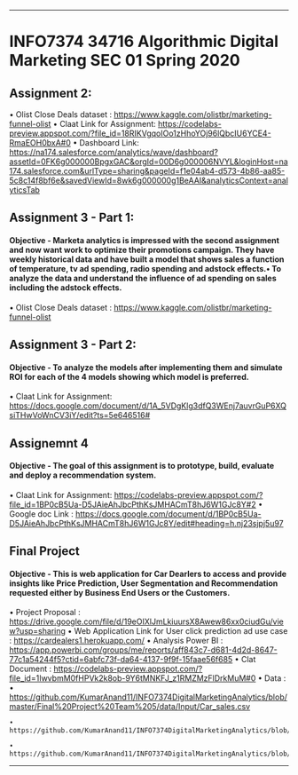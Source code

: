 ****************************************************************************************************************************************
# INFO7374 34716 Algorithmic Digital Marketing SEC 01 Spring 2020
	
## Assignment 2:

•	Olist Close Deals dataset : https://www.kaggle.com/olistbr/marketing-funnel-olist
•	Claat Link for Assignment: https://codelabs-preview.appspot.com/?file_id=18RIKVgqoIOo1zHhoYOj96lQbcIU6YCE4-RmaEOH0bxA#0
•	Dashboard Link: https://na174.salesforce.com/analytics/wave/dashboard?assetId=0FK6g000000BpgxGAC&orgId=00D6g000006NVYL&loginHost=na174.salesforce.com&urlType=sharing&pageId=f1e04ab4-d573-4b86-aa85-5c8c14f8bf6e&savedViewId=8wk6g000000g1BeAAI&analyticsContext=analyticsTab

## Assignment 3 - Part 1:

#### Objective - Marketa analytics is impressed with the second assignment and now want work to optimize their promotions campaign. They have weekly historical data and have built a model that shows sales a function of temperature, tv ad spending, radio spending and adstock effects.• To analyze the data and understand the influence of ad spending on sales including the adstock effects.

•	Olist Close Deals dataset : https://www.kaggle.com/olistbr/marketing-funnel-olist

## Assignment 3 - Part 2:

#### Objective -  To analyze the models after implementing them and simulate ROI for each of the 4 models showing which model is preferred.

•	Claat Link for Assignment:  https://docs.google.com/document/d/1A_5VDgKlg3dfQ3WEnj7auvrGuP6XQsiTHwVoWnCV3iY/edit?ts=5e646516#

## Assignemnt 4 

#### Objective - The goal of this assignment is to prototype, build, evaluate and deploy a recommendation system.


• Claat Link for Assignment: https://codelabs-preview.appspot.com/?file_id=1BP0cB5Ua-D5JAieAhJbcPthKsJMHACmT8hJ6W1GJc8Y#2 
• Google doc Link : https://docs.google.com/document/d/1BP0cB5Ua-D5JAieAhJbcPthKsJMHACmT8hJ6W1GJc8Y/edit#heading=h.nj23sjpj5u97

## Final Project

#### Objective - This is web application for Car Dearlers to access and provide insights like Price Prediction, User Segmentation and Recommendation requested either by Business End Users or the Customers.

• Project Proposal : https://drive.google.com/file/d/19eOIXlJmLkiuursX8Awew86xx0ciudGu/view?usp=sharing
• Web Application Link for User click prediction ad use case : https://cardealers1.herokuapp.com/
• Analysis Power BI : https://app.powerbi.com/groups/me/reports/aff843c7-d681-4d2d-8647-77c1a54244f5?ctid=6abfc73f-da64-4137-9f9f-15faae56f685
• Clat Document : https://codelabs-preview.appspot.com/?file_id=1IwvbmM0fHPVk2k8ob-9Y6tMNKFJ_z1RMZMzFlDrkMuM#0
• Data :
	• https://github.com/KumarAnand11/INFO7374DigitalMarketingAnalytics/blob/master/Final%20Project%20Team%205/data/Input/Car_sales.csv

	• https://github.com/KumarAnand11/INFO7374DigitalMarketingAnalytics/blob/master/Final%20Project%20Team%205/data/Input/OnlineRetail.csv

	• https://github.com/KumarAnand11/INFO7374DigitalMarketingAnalytics/blob/master/Final%20Project%20Team%205/data/Output/Main.csv


 
****************************************************************************************************************************************

